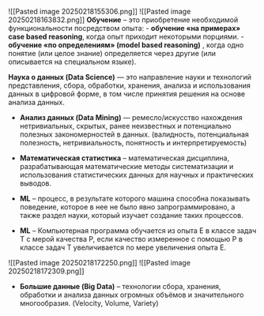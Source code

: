 ![[Pasted image 20250218155306.png]]
![[Pasted image 20250218163832.png]]
**Обучение** – это приобретение необходимой функциональности посредством опыта:
	- **обучение «на примерах» case based reasoning**, когда опыт приходит некоторыми порциями.
	- **обучение «по определениям» (model based reasoning)** , когда одно понятие (или целое знание) определяется через другие (или описывается на специальном языке).

**Наука о данных (Data Science)** — это направление науки и технологий представления, сбора, обработки, хранения, анализа и использования данных в цифровой форме, в том числе принятия решения на основе анализа данных.

- **Анализ данных  (Data Mining)** — ремесло/искусство нахождения нетривиальных, скрытых, ранее неизвестных и потенциально полезных закономерностей в данных. (валидность, потенциальная полезность, нетривиальность, понятность и интерпретируемость)

- **Математическая статистика** – математическая дисциплина, разрабатывающая математические методы систематизации и использования статистических данных для научных и практических выводов.

- **ML** – процесс, в результате которого машина способна показывать поведение, которое в нее не было явно запрограммировано, а также раздел науки, который изучает создание таких процессов.
- **ML** – Компьютерная программа обучается из опыта E в классе задач T с мерой качества P, если качество измеренное с помощью P в классе задач T увеличивается по мере увеличения опыта E.

![[Pasted image 20250218172250.png]]
![[Pasted image 20250218172309.png]]

- **Большие данные (Big Data)** – технологии сбора, хранения, обработки и анализа данных огромных объёмов и значительного многообразия. (Velocity, Volume, Variety)
